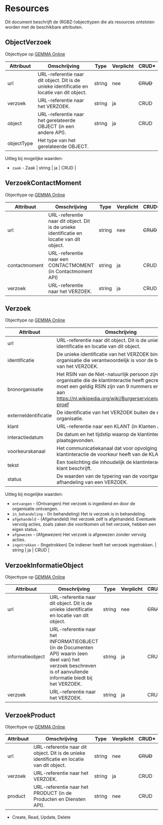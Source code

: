 # Resources

Dit document beschrijft de (RGBZ-)objecttypen die als resources ontsloten
worden met de beschikbare attributen.


## ObjectVerzoek

Objecttype op [GEMMA Online](https://www.gemmaonline.nl/index.php/Rgbz_1.0/doc/objecttype/objectverzoek)

| Attribuut | Omschrijving | Type | Verplicht | CRUD* |
| --- | --- | --- | --- | --- |
| url | URL-referentie naar dit object. Dit is de unieke identificatie en locatie van dit object. | string | nee | ~~C~~​R​~~U~~​~~D~~ |
| verzoek | URL-referentie naar het VERZOEK. | string | ja | C​R​U​D |
| object | URL-referentie naar het gerelateerde OBJECT (in een andere API). | string | ja | C​R​U​D |
| objectType | Het type van het gerelateerde OBJECT.

Uitleg bij mogelijke waarden:

* `zaak` - Zaak | string | ja | C​R​U​D |

## VerzoekContactMoment

Objecttype op [GEMMA Online](https://www.gemmaonline.nl/index.php/Rgbz_1.0/doc/objecttype/verzoekcontactmoment)

| Attribuut | Omschrijving | Type | Verplicht | CRUD* |
| --- | --- | --- | --- | --- |
| url | URL-referentie naar dit object. Dit is de unieke identificatie en locatie van dit object. | string | nee | ~~C~~​R​~~U~~​~~D~~ |
| contactmoment | URL-referentie naar een CONTACTMOMENT (in Contactmoment API) | string | ja | C​R​U​D |
| verzoek | URL-referentie naar het VERZOEK. | string | ja | C​R​U​D |

## Verzoek

Objecttype op [GEMMA Online](https://www.gemmaonline.nl/index.php/Rgbz_1.0/doc/objecttype/verzoek)

| Attribuut | Omschrijving | Type | Verplicht | CRUD* |
| --- | --- | --- | --- | --- |
| url | URL-referentie naar dit object. Dit is de unieke identificatie en locatie van dit object. | string | nee | ~~C~~​R​~~U~~​~~D~~ |
| identificatie | De unieke identificatie van het VERZOEK binnen de organisatie die verantwoordelijk is voor de behandeling van het VERZOEK. | string | nee | C​R​U​D |
| bronorganisatie | Het RSIN van de Niet-natuurlijk persoon zijnde de organisatie die de klantinteractie heeft gecreeerd. Dit moet een geldig RSIN zijn van 9 nummers en voldoen aan https://nl.wikipedia.org/wiki/Burgerservicenummer#11-proef | string | ja | C​R​U​D |
| externeIdentificatie | De identificatie van het VERZOEK buiten de eigen organisatie. | string | nee | C​R​U​D |
| klant | URL-referentie naar een KLANT (in Klanten API) | string | nee | C​R​U​D |
| interactiedatum | De datum en het tijdstip waarop de klantinteractie heeft plaatsgevonden. | string | nee | C​R​U​D |
| voorkeurskanaal | Het communicatiekanaal dat voor opvolging van de klantinteractie de voorkeur heeft van de KLANT. | string | nee | C​R​U​D |
| tekst | Een toelichting die inhoudelijk de klantinteractie van de klant beschrijft. | string | nee | C​R​U​D |
| status | De waarden van de typering van de voortgang van afhandeling van een VERZOEK.

Uitleg bij mogelijke waarden:

* `ontvangen` - (Ontvangen) Het verzoek is ingediend en door de organisatie ontvangen.
* `in_behandeling` - (In behandeling) Het is verzoek is in behandeling.
* `afgehandeld` - (Afgehandeld) Het verzoek zelf is afgehandeld. Eventuele vervolg acties, zoals zaken die voortkomen uit het verzoek, hebben een eigen status.
* `afgewezen` - (Afgewezen) Het verzoek is afgewezen zonder vervolg acties.
* `ingetrokken` - (Ingetrokken) De indiener heeft het verzoek ingetrokken. | string | ja | C​R​U​D |

## VerzoekInformatieObject

Objecttype op [GEMMA Online](https://www.gemmaonline.nl/index.php/Rgbz_1.0/doc/objecttype/verzoekinformatieobject)

| Attribuut | Omschrijving | Type | Verplicht | CRUD* |
| --- | --- | --- | --- | --- |
| url | URL-referentie naar dit object. Dit is de unieke identificatie en locatie van dit object. | string | nee | ~~C~~​R​~~U~~​~~D~~ |
| informatieobject | URL-referentie naar het INFORMATIEOBJECT (in de Documenten API) waarin (een deel van) het verzoek beschreven is of aanvullende informatie biedt bij het VERZOEK. | string | ja | C​R​U​D |
| verzoek | URL-referentie naar het VERZOEK. | string | ja | C​R​U​D |

## VerzoekProduct

Objecttype op [GEMMA Online](https://www.gemmaonline.nl/index.php/Rgbz_1.0/doc/objecttype/verzoekproduct)

| Attribuut | Omschrijving | Type | Verplicht | CRUD* |
| --- | --- | --- | --- | --- |
| url | URL-referentie naar dit object. Dit is de unieke identificatie en locatie van dit object. | string | nee | ~~C~~​R​~~U~~​~~D~~ |
| verzoek | URL-referentie naar het VERZOEK. | string | ja | C​R​U​D |
| product | URL-referentie naar het PRODUCT (in de Producten en Diensten API). | string | nee | C​R​U​D |


* Create, Read, Update, Delete
